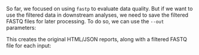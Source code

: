 <script>
import Execute from "components/Execute.svelte";
</script>

So far, we focused on using `fastp` to evaluate data quality. But if we want to use the filtered data in downstream analyses, we need to save the filtered FASTQ files for later processing. To do so, we can use the `--out` parameters:

<Execute command="fastp \ --in1 HG004_R1.fastq.gz \ --in2 HG004_R2.fastq.gz \ --out1 HG004_R1_filtered.fastq.gz \ --out2 HG004_R2_filtered.fastq.gz" />

This creates the original HTML/JSON reports, along with a filtered FASTQ file for each input: <Execute inline command="ls -l" />
